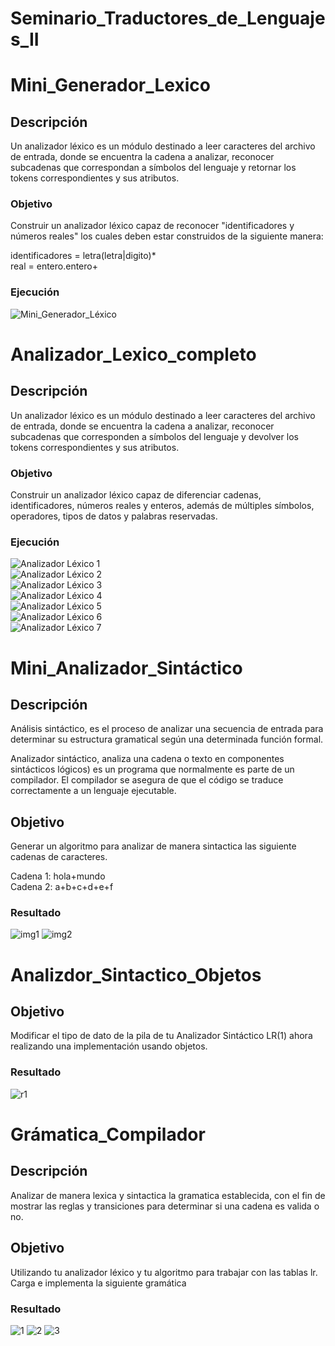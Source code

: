 # Seminario_Traductores_de_Lenguajes_II

# Mini_Generador_Lexico

## Descripción 

Un analizador léxico es un módulo destinado a leer caracteres del archivo de entrada, donde se encuentra la cadena a analizar, reconocer subcadenas que correspondan a símbolos del lenguaje y retornar los tokens correspondientes y sus atributos.

### Objetivo

Construir un analizador léxico capaz de reconocer "identificadores y números reales" los cuales deben estar construidos de la siguiente manera:

identificadores = letra(letra|digito)*  
real = entero.entero+

### Ejecución

![Mini_Generador_Léxico](https://user-images.githubusercontent.com/123349304/213994091-5ea058d9-4241-406a-a0e0-2591360ff08e.jpg)

# Analizador_Lexico_completo

## Descripción

Un analizador léxico es un módulo destinado a leer caracteres del archivo de entrada, donde se encuentra la cadena a analizar, reconocer subcadenas que corresponden a símbolos del lenguaje y devolver los tokens correspondientes y sus atributos.

### Objetivo

Construir un analizador léxico capaz de diferenciar cadenas, identificadores, números reales y enteros, además de múltiples símbolos, operadores, tipos de datos y palabras reservadas.

### Ejecución
![Analizador Léxico 1](https://user-images.githubusercontent.com/123349304/213994301-bf180e2e-74e9-43a9-953f-7f6e16979a2a.jpg)  
![Analizador Léxico 2](https://user-images.githubusercontent.com/123349304/213994317-3107e6f5-4c9e-49a4-8504-cd25d893b5af.jpg)  
![Analizador Léxico 3](https://user-images.githubusercontent.com/123349304/213994414-f43b8df1-e11a-482a-9fbf-43f273600542.jpg)  
![Analizador Léxico 4](https://user-images.githubusercontent.com/123349304/213994422-e9234c88-62c4-440c-b83d-ea69194c38c4.jpg)  
![Analizador Léxico 5](https://user-images.githubusercontent.com/123349304/213994430-64508aa6-a3a9-4c47-bb19-5119a5618b4d.jpg)  
![Analizador Léxico 6](https://user-images.githubusercontent.com/123349304/213994437-b3e393b0-d9f3-445f-8840-525fb3909845.jpg)  
![Analizador Léxico 7](https://user-images.githubusercontent.com/123349304/213994440-70e09884-b6b3-4a69-9fcd-7ce076f31e93.jpg)  

# Mini_Analizador_Sintáctico

## Descripción

Análisis sintáctico, es el proceso de analizar una secuencia de entrada para determinar su estructura gramatical según una determinada función formal.

Analizador sintáctico, analiza una cadena o texto en componentes sintácticos lógicos) es un programa que normalmente es parte de un compilador. El compilador se asegura de que el código se traduce correctamente a un lenguaje ejecutable.

## Objetivo

Generar un algoritmo para analizar de manera sintactica las siguiente cadenas de caracteres.

Cadena 1: hola+mundo   
Cadena 2: a+b+c+d+e+f

### Resultado

![img1](https://user-images.githubusercontent.com/123349304/220523517-2bdfacff-61a2-4e58-99c2-ebc9309772fc.png)
![img2](https://user-images.githubusercontent.com/123349304/220523530-f8281162-2d78-40bd-bd0b-d8cdd24044a8.png)

# Analizdor_Sintactico_Objetos

## Objetivo
Modificar el tipo de dato de la pila de tu Analizador Sintáctico LR(1) ahora realizando una implementación usando objetos.

### Resultado

![r1](https://user-images.githubusercontent.com/123349304/221755030-ae78c941-5d3e-4e53-9045-5e751e2b92e5.png)

# Grámatica_Compilador

## Descripción
Analizar de manera lexica y sintactica la gramatica establecida, con el fin de mostrar las reglas y transiciones para determinar si una cadena es valida o no.

## Objetivo
Utilizando tu analizador léxico y tu algoritmo para trabajar con las tablas lr. Carga e implementa la siguiente gramática

### Resultado
![1](https://user-images.githubusercontent.com/123349304/221751706-c99ec48b-9e6b-4b68-8e02-e95a682ae3c3.png)
![2](https://user-images.githubusercontent.com/123349304/221751707-47ac950a-b27b-4915-b8b1-f16626d66ce3.png)
![3](https://user-images.githubusercontent.com/123349304/221751708-05df7d99-df0c-436f-ba55-983ca1ca6faa.png)

